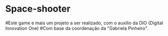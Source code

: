 # Space-shooter
#Este game e mais um projeto a ser realizado, com o auxilio da DIO (Digital Innovation One)
#Com base da coordenação da "Gabriela Pinheiro".